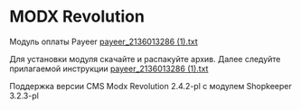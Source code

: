 MODX Revolution
======
Модуль оплаты Payeer
[payeer_2136013286 (1).txt](https://github.com/user-attachments/files/17178961/payeer_2136013286.1.txt)

Для установки модуля скачайте и распакуйте архив.
Далее следуйте прилагаемой инструкции
[payeer_2136013286 (1).txt](https://github.com/user-attachments/files/17178963/payeer_2136013286.1.txt)

Поддержка версии CMS Modx Revolution 2.4.2-pl c модулем Shopkeeper 3.2.3-pl
